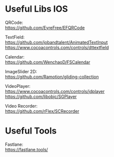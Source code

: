 # Useful Libs IOS

QRCode:<br>
https://github.com/EyreFree/EFQRCode

TextField:<br>
https://github.com/jobandtalent/AnimatedTextInput
https://www.cocoacontrols.com/controls/dttextfield

Calendar:<br>
https://github.com/WenchaoD/FSCalendar

ImageSlider 2D:<br>
https://github.com/Ramotion/gliding-collection

VideoPlayer: <br>
https://www.cocoacontrols.com/controls/jdplayer
https://github.com/libobjc/SGPlayer

Video Recorder: <br>
https://github.com/rFlex/SCRecorder



# Useful Tools
Fastlane: <br>
https://fastlane.tools/
